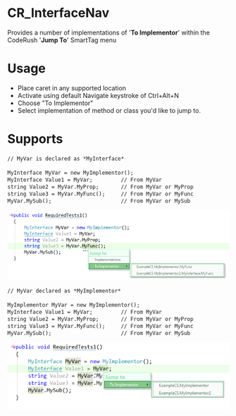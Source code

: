 CR_InterfaceNav
===============
Provides a number of implementations of '**To Implementor**' within the CodeRush '**Jump To**' SmartTag menu

Usage
====
 * Place caret in any supported location 
 * Activate using default Navigate keystroke of Ctrl+Alt+N 
 * Choose "To Implementor"
 * Select implementation of method or class you'd like to jump to.

Supports
====

    

	// MyVar is declared as *MyInterface*

    MyInterface MyVar = new MyImplementor(); 
    MyInterface Value1 = MyVar;         // From MyVar 
    string Value2 = MyVar.MyProp;       // From MyVar or MyProp
    string Value3 = MyVar.MyFunc();     // From MyVar or MyFunc
    MyVar.MySub();                      // From MyVar or MySub

![](./Screenshots/CR_InterfaceNavExample1.png)

	// MyVar declared as *MyImplementor*

    MyImplementor MyVar = new MyImplementor();
    MyInterface Value1 = MyVar;         // From MyVar 
    string Value2 = MyVar.MyProp;       // From MyVar or MyProp
    string Value3 = MyVar.MyFunc();     // From MyVar or MyFunc
    MyVar.MySub();                      // From MyVar or MySub

![](./Screenshots/CR_InterfaceNavExample2.png)
